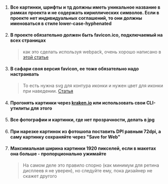1. #### Все картинки, шрифты и тд должны иметь уникальное название в рамках проекта и не содержать кириллических символов. Если в проекте нет индивидуальных соглашений, то они должны именоваться в стиле lower-case-hyphenated

2. #### В проекте обязательно должен быть favicon.ico, подключаемый на всех страницах
    > как это сделать используя webpack, очень хорошо написано в [этой статье](https://medium.com/tech-angels-publications/bundle-your-favicons-with-webpack-b69d834b2f53)
  
3. #### В сафари своя версия favicon, ее тоже обязательно надо настраивать
    > То есть нужна svg для контура иконки и нужен цвет для иконки при наведении. [Статья](https://yoast.com/dev-blog/safari-pinned-tab-icon-mask-icon/)

4. #### Прогонять картинки через [kraken.io](https://kraken.io/) или использовать свои CLI-утилиты для этого

5. #### Все фотографии и картинки, где нет прозрачности, делать в jpg

6. #### При нарезке картинок из фотошопа поставить DPI равным 72dpi, а саму картинку сохраняйте через "Save for Web"

7. #### Максимальная ширина картинки 1920 пикселей, если в макетах она больше - пропорционально ужимайте
    > На самом деле это правило спорно (как минимум для ретина дисплеев я не уверен), но следуйте ему, пока дизайнер не скажет другого

